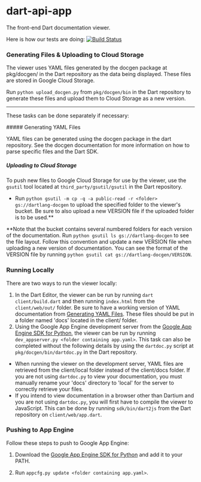 dart-api-app
==========

The front-end Dart documentation viewer.

Here is how our tests are doing:
[![Build Status](https://drone.io/github.com/dart-lang/dartdoc-viewer/status.png)](https://drone.io/github.com/dart-lang/dartdoc-viewer/latest)

### Generating Files & Uploading to Cloud Storage

The viewer uses YAML files generated by the docgen package at pkg/docgen/ in
the Dart repository as the data being displayed. These files are stored in
Google Cloud Storage.

Run `python upload_docgen.py` from `pkg/docgen/bin` in the Dart repository to 
generate these files and upload them to Cloud Storage as a new version.
- - -
These tasks can be done separately if necessary:

<a id="generation"/>
##### Generating YAML Files

YAML files can be generated using the docgen package in the dart repository. 
See the docgen documentation for more information on how to parse specific
files and the Dart SDK.

##### Uploading to Cloud Storage

To push new files to Google Cloud Storage for use by the viewer, use the 
`gsutil` tool located at `third_party/gsutil/gsutil` in the Dart repository.

 - Run `python gsutil -m cp -q -a public-read -r <folder> gs://dartlang-docgen`
 to upload the specified folder to the viewer's bucket. Be sure to also upload
 a new VERSION file if the uploaded folder is to be used.**

**Note that the bucket contains several numbered folders for each version of 
the documentation. Run `python gsutil ls gs://dartlang-docgen` to see the
file layout. Follow this convention and update a new VERSION file when
uploading a new version of documentation. You can see the format of the VERSION
file by running `python gsutil cat gs://dartlang-docgen/VERSION`.

### Running Locally

There are two ways to run the viewer locally:

 1. In the Dart Editor, the viewer can be run by running 
 `dart client/build.dart` and then running `index.html` from the 
 `client/web/out/` folder. Be sure to have a working version of YAML 
 documentation from [Generating YAML Files](#generation). These files 
 should be put in a folder named 'docs' located in the client/ folder.
 2. Using the Google App Engine development server from the
 [Google App Engine SDK for Python][GAE], the viewer can be run by running
 `dev_appserver.py <folder containing app.yaml>`. This task can also be
 completed without the following details by using the `dartdoc.py` script at 
 `pkg/docgen/bin/dartdoc.py` in the Dart repository.
   - When running the viewer on the development server, YAML files are retrieved
   from the client/local folder instead of the client/docs folder. If you are 
   not using `dartdoc.py` to view your documentation, you must manually rename 
   your 'docs' directory to 'local' for the server to correctly retrieve your 
   files.
   - If you intend to view documentation in a browser other than Dartium and you
   are not using `dartdoc.py`, you will first have to compile the viewer to 
   JavaScript. This can be done by running `sdk/bin/dart2js` from the Dart 
   repository on `client/web/app.dart`.

### Pushing to App Engine

Follow these steps to push to Google App Engine:

1. Download the [Google App Engine SDK for Python][GAE] and add it to your 
PATH.

2. Run `appcfg.py update <folder containing app.yaml>`.

[GAE]: https://developers.google.com/appengine/downloads#Google_App_Engine_SDK_for_Python  "Google App Engine SDK for Python"
